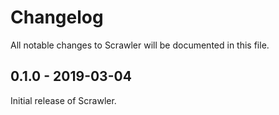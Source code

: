 # Changelog
All notable changes to Scrawler will be documented in this file.

## 0.1.0 - 2019-03-04
Initial release of Scrawler.
